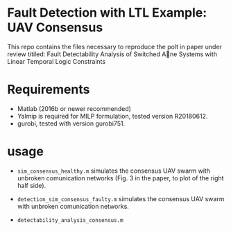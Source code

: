 # Fault Detection with LTL Example: UAV Consensus
This repo contains the files necessary to reproduce the polt in paper under review titiled: Fault Detectability Analysis of Switched Ane
Systems with Linear Temporal Logic Constraints

# Requirements
- Matlab (2016b or newer recommended)
- Yalmip is required for MILP formulation, tested version R20180612.
- gurobi, tested with version gurobi751.

# usage
- ```sim_consensus_healthy.m``` simulates the consensus UAV swarm with unbroken comunication networks (Fig. 3 in the paper, to plot of the right half side). 

- ```detection_sim_consensus_faulty.m``` simulates the consensus UAV swarm with unbroken comunication networks. 

- ```detectability_analysis_consensus.m```




